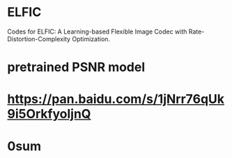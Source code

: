 # ELFIC
Codes for ELFIC: A Learning-based Flexible Image Codec with Rate-Distortion-Complexity Optimization.


# pretrained PSNR model
# https://pan.baidu.com/s/1jNrr76qUk9i5OrkfyoljnQ
# 0sum
